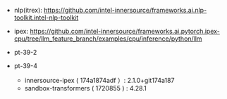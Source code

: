 - nlp(itrex): https://github.com/intel-innersource/frameworks.ai.nlp-toolkit.intel-nlp-toolkit 
- ipex: https://github.com/intel-innersource/frameworks.ai.pytorch.ipex-cpu/tree/llm_feature_branch/examples/cpu/inference/python/llm

- pt-39-2


- pt-39-4
    - innersource-ipex ( 174a1874adf ）: 2.1.0+git174a187
    - sandbox-transformers ( 1720855 ) : 4.28.1
